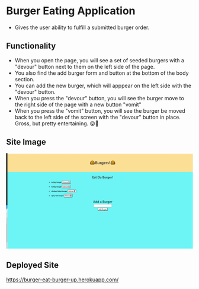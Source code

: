 # Burger Eating Application

- Gives the user ability to fulfill a submitted burger order.

## Functionality

- When you open the page, you will see a set of seeded burgers with a "devour" button next to them on the left side of the page.
- You also find the add burger form and button at the bottom of the body section.
- You can add the new burger, which will apppear on the left side with the "devour" button.
- When you press the "devour" button, you will see the burger move to the right side of the page with a new button "vomit"
- When you press the "vomit" button, you will see the burger be moved back to the left side of the screen with the "devour" button in place. Gross, but pretty entertaining. 😝🤢

## Site Image

![Burger Eater Site](public/assets/Images/eat-da-burger.jpg)

## Deployed Site

https://burger-eat-burger-up.herokuapp.com/
